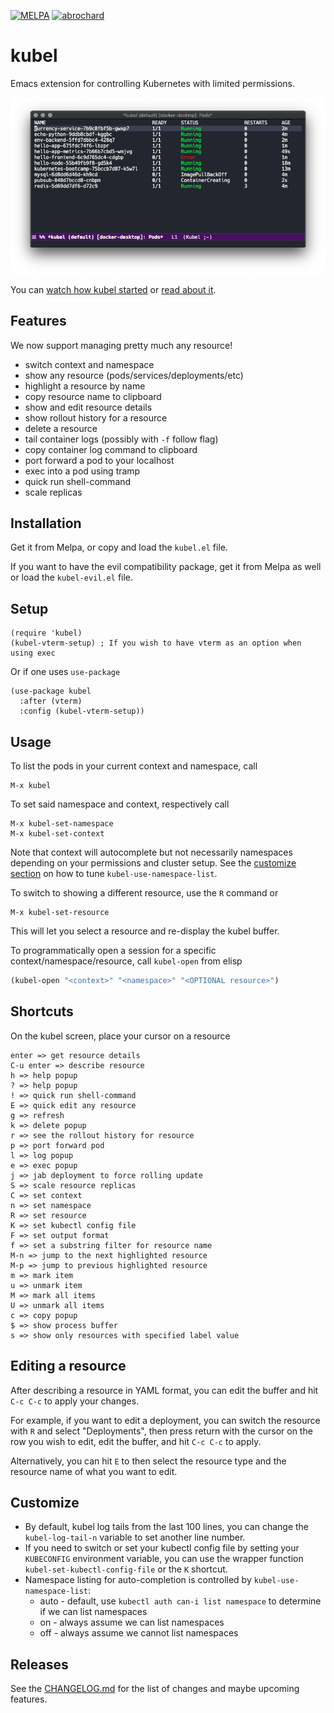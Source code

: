 [![MELPA](https://melpa.org/packages/kubel-badge.svg)](https://melpa.org/#/kubel)
[![abrochard](https://circleci.com/gh/abrochard/kubel.svg?style=svg)](https://app.circleci.com/pipelines/github/abrochard/kubel)

# kubel

Emacs extension for controlling Kubernetes with limited permissions.

![screenshot](screenshot.png)

You can [watch how kubel started](https://www.youtube.com/watch?v=w3krYEeqnyk) or [read about it](https://gist.github.com/abrochard/dd610fc4673593b7cbce7a0176d897de).

## Features
We now support managing pretty much any resource!

- switch context and namespace
- show any resource (pods/services/deployments/etc)
- highlight a resource by name
- copy resource name to clipboard
- show and edit resource details
- show rollout history for a resource
- delete a resource
- tail container logs (possibly with `-f` follow flag)
- copy container log command to clipboard
- port forward a pod to your localhost
- exec into a pod using tramp
- quick run shell-command
- scale replicas

## Installation

Get it from Melpa, or copy and load the `kubel.el` file.

If you want to have the evil compatibility package, get it from Melpa as well or
load the `kubel-evil.el` file.

## Setup

```elisp
(require 'kubel)
(kubel-vterm-setup) ; If you wish to have vterm as an option when using exec
```

Or if one uses `use-package`

```elisp
(use-package kubel
  :after (vterm)
  :config (kubel-vterm-setup))
```

## Usage

To list the pods in your current context and namespace, call
```
M-x kubel
```
To set said namespace and context, respectively call
```
M-x kubel-set-namespace
M-x kubel-set-context
```
Note that context will autocomplete but not necessarily namespaces
depending on your permissions and cluster setup.
See the [customize section](#Customize) on how to tune `kubel-use-namespace-list`.

To switch to showing a different resource, use the `R` command or
```
M-x kubel-set-resource
```
This will let you select a resource and re-display the kubel buffer.


To programmatically open a session for a specific context/namespace/resource, call `kubel-open` from elisp

```lisp
(kubel-open "<context>" "<namespace>" "<OPTIONAL resource>")
```

## Shortcuts

On the kubel screen, place your cursor on a resource
```
enter => get resource details
C-u enter => describe resource
h => help popup
? => help popup
! => quick run shell-command
E => quick edit any resource
g => refresh
k => delete popup
r => see the rollout history for resource
p => port forward pod
l => log popup
e => exec popup
j => jab deployment to force rolling update
S => scale resource replicas
C => set context
n => set namespace
R => set resource
K => set kubectl config file
F => set output format
f => set a substring filter for resource name
M-n => jump to the next highlighted resource
M-p => jump to previous highlighted resource
m => mark item
u => unmark item
M => mark all items
U => unmark all items
c => copy popup
$ => show process buffer
s => show only resources with specified label value
```

## Editing a resource

After describing a resource in YAML format, you can edit the buffer and hit `C-c C-c` to apply your changes.

For example, if you want to edit a deployment, you can switch the resource with `R` and select "Deployments", then press return with the cursor on the row you wish to edit, edit the buffer, and hit `C-c C-c` to apply.

Alternatively, you can hit `E` to then select the resource type and the resource name of what you want to edit.

## Customize

- By default, kubel log tails from the last 100 lines, you can change the `kubel-log-tail-n` variable to set another line number.
- If you need to switch or set your kubectl config file by setting your `KUBECONFIG` environment variable, you can use the wrapper function `kubel-set-kubectl-config-file` or the `K` shortcut.
- Namespace listing for auto-completion is controlled by `kubel-use-namespace-list`:
  - auto - default, use `kubectl auth can-i list namespace` to determine if we can list namespaces
  - on - always assume we can list namespaces
  - off - always assume we cannot list namespaces

## Releases

See the [CHANGELOG.md](CHANGELOG.md) for the list of changes and maybe upcoming features.
